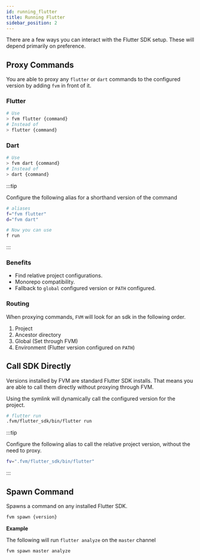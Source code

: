 ```yaml
---
id: running_flutter
title: Running Flutter
sidebar_position: 2
---
```


There are a few ways you can interact with the Flutter SDK setup. These will depend primarily on preference.

## Proxy Commands

You are able to proxy any `flutter` or `dart` commands to the configured version by adding `fvm` in front of it.

### Flutter

```bash
# Use
> fvm flutter {command}
# Instead of
> flutter {command}
```

### Dart

```bash
# Use
> fvm dart {command}
# Instead of
> dart {command}
```

:::tip

Configure the following alias for a shorthand version of the command

```bash
# aliases
f="fvm flutter"
d="fvm dart"

# Now you can use
f run
```

:::

### Benefits

- Find relative project configurations.
- Monorepo compatibility.
- Fallback to `global` configured version or `PATH` configured.

### Routing

When proxying commands, `FVM` will look for an sdk in the following order.

1. Project
2. Ancestor directory
3. Global (Set through FVM)
4. Environment (Flutter version configured on `PATH`)

## Call SDK Directly

Versions installed by FVM are standard Flutter SDK installs. That means you are able to call them directly without proxying through FVM.

Using the symlink will dynamically call the configured version for the project.

```bash
# flutter run
.fvm/flutter_sdk/bin/flutter run
```

:::tip

Configure the following alias to call the relative project version, without the need to proxy.

```bash
fv=".fvm/flutter_sdk/bin/flutter"
```

:::

## Spawn Command

Spawns a command on any installed Flutter SDK.

```bash
fvm spawn {version}
```

**Example**

The following will run `flutter analyze` on the `master` channel

```bash
fvm spawn master analyze
```
